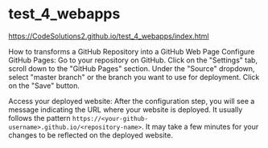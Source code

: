 # test_4_webapps

https://CodeSolutions2.github.io/test_4_webapps/index.html


How to transforms a GitHub Repository into a GitHub Web Page
Configure GitHub Pages: Go to your repository on GitHub. Click on the "Settings" tab, scroll down to the "GitHub Pages" section. Under the "Source" dropdown, select "master branch" or the branch you want to use for deployment. Click on the "Save" button.

Access your deployed website: After the configuration step, you will see a message indicating the URL where your website is deployed. It usually follows the pattern `https://<your-github-username>.github.io/<repository-name>`. It may take a few minutes for your changes to be reflected on the deployed website.

